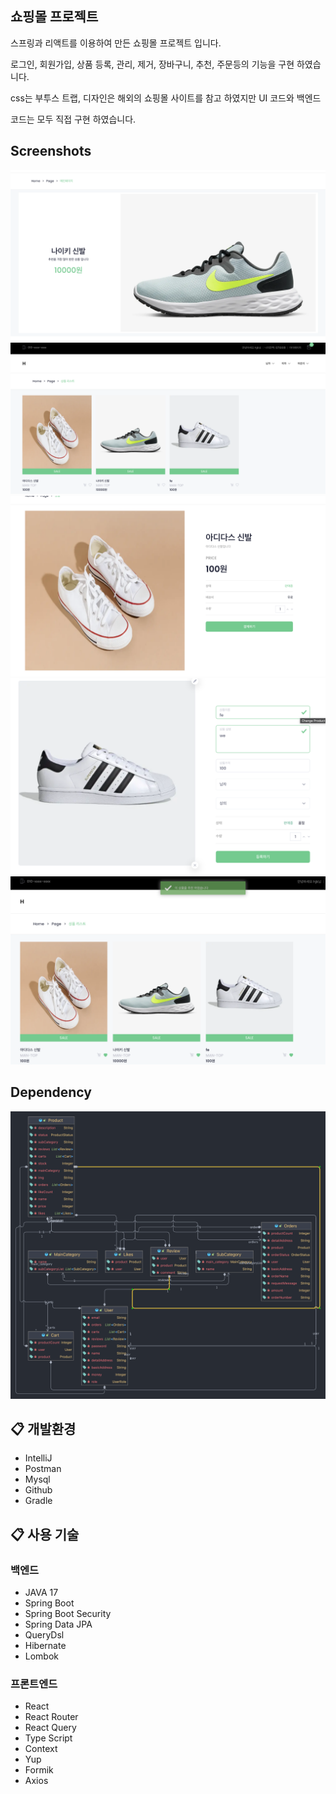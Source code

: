 쇼핑몰 프로젝트
-------------------
스프링과 리액트를 이용하여 만든 쇼핑몰 프로젝트 입니다.

로그인, 회원가입, 상품 등록, 관리, 제거, 장바구니, 추천, 주문등의 기능을 구현 하였습니다.

css는 부투스 트랩, 디자인은 해외의 쇼핑몰 사이트를 참고 하였지만 UI 코드와 백엔드

코드는 모두 직접 구현 하였습니다.

Screenshots
-----------------
 <img src="/imgs/3.png" alt="쇼핑몰">
 <img src="/imgs/4.png" alt="쇼핑몰">
 <img src="/imgs/5.png" alt="쇼핑몰">
 <img src="/imgs/8.png" alt="쇼핑몰">
 <img src="/imgs/10.png" alt="쇼핑몰">

Dependency
-----------------
 <img src="/imgs/diagram.png" alt="쇼핑몰">


## :clipboard: 개발환경
* IntelliJ
* Postman
* Mysql
* Github
* Gradle

## :clipboard: 사용 기술
### 백엔드
* JAVA 17
* Spring Boot
* Spring Boot Security
* Spring Data JPA
* QueryDsl
* Hibernate
* Lombok

### 프론트엔드
* React
* React Router
* React Query
* Type Script
* Context
* Yup
* Formik
* Axios

